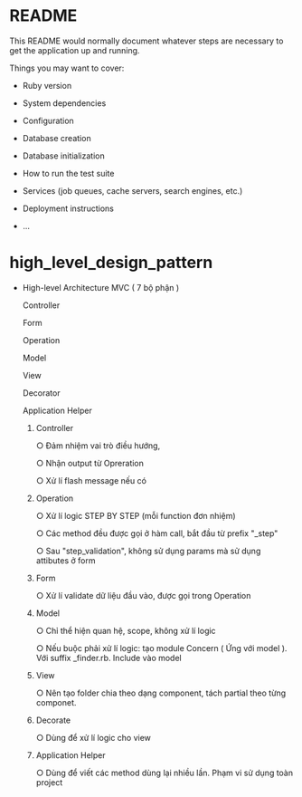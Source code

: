 # README

This README would normally document whatever steps are necessary to get the
application up and running.

Things you may want to cover:

* Ruby version

* System dependencies

* Configuration

* Database creation

* Database initialization

* How to run the test suite

* Services (job queues, cache servers, search engines, etc.)

* Deployment instructions

* ...
# high_level_design_pattern
- High-level Architecture MVC ( 7 bộ phận )

  Controller

  Form
  
  Operation
  
  Model
  
  View
  
  Decorator

  Application Helper

	1. Controller

		○ Đảm nhiệm vai trò điều hướng, 

		○ Nhận output từ Opreration

		○ Xử lí flash message nếu có
	2. Operation

		○ Xử lí logic STEP BY STEP (mỗi function đơn nhiệm)

		○ Các method đều được gọi ở hàm call, bắt đầu từ prefix "_step"

		○ Sau "step_validation", không sử dụng params mà sử dụng attibutes ở 
    form

	3. Form

		○ Xử lí validate dữ liệu đầu vào, được gọi trong Operation

	4. Model

		○ Chỉ thể hiện quan hệ, scope, không xử lí logic

		○ Nếu buộc phải xử lí logic: tạo module Concern ( Ứng với model ).  Với suffix _finder.rb. Include vào model

	5. View

		○ Nên tạo folder chia theo dạng component, tách partial theo từng 
    componet.

	6. Decorate

		○ Dùng để xử lí logic cho view

	7. Application Helper

		○ Dùng để viết các method dùng lại nhiều lần. Phạm vi sử dụng toàn project
